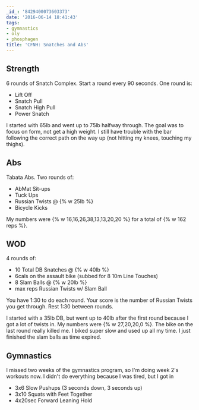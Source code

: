 ```yaml
---
_id_: '8429400073603373'
date: '2016-06-14 18:41:43'
tags:
- gymnastics
- oly
- phosphagen
title: 'CFNH: Snatches and Abs'
---
```


## Strength

6 rounds of Snatch Complex. Start a round every 90 seconds. One round is:

- Lift Off
- Snatch Pull
- Snatch High Pull
- Power Snatch

I started with 65lb and went up to 75lb halfway through. The goal was to focus on form, not get a high weight. I still have trouble with the
bar following the correct path on the way up (not hitting my knees, touching my thighs).



## Abs

Tabata Abs. Two rounds of:

- AbMat Sit-ups
- Tuck Ups
- Russian Twists @ {% w 25lb %}
- Bicycle Kicks

My numbers were {% w 16,16,26,38,13,13,20,20 %} for a total of {% w 162 reps %}.



## WOD

4 rounds of:

- 10 Total DB Snatches @ {% w 40lb %}
- 6cals on the assault bike (subbed for 8 10m Line Touches)
- 8 Slam Balls @ {% w 20lb %}
- max reps Russian Twists w/ Slam Ball

You have 1:30 to do each round. Your score is the number of Russian Twists you get through. Rest 1:30 between rounds.

I started with a 35lb DB, but went up to 40lb after the first round because I got a lot of twists in. My numbers were {% w 27,20,20,0 %}.
The bike on the last round really killed me. I biked super slow and used up all my time. I just finished the slam balls as time expired.



## Gymnastics

I missed two weeks of the gymnastics program, so I'm doing week 2's workouts now. I didn't do everything because I was tired, but I got in

- 3x6 Slow Pushups (3 seconds down, 3 seconds up)
- 3x10 Squats with Feet Together
- 4x20sec Forward Leaning Hold
